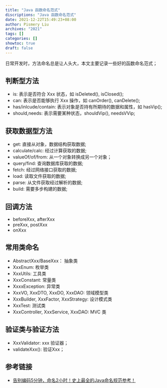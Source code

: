 ```yaml
---
title: "Java 函数命名范式"
discriptions: "Java 函数命名范式"
date: 2021-12-22T15:49:23+08:00
author: Pismery Liu
archives: "2021"
tags: []
categories: []
showtoc: true
draft: false
---
```


日常开发时，方法命名总是让人头大，本文主要记录一些好的函数命名范式；

<!--more-->

## 判断型方法

- is: 表示是否符合 Xxx 状态，如 isDeleted(), isClosed();
- can: 表示是否能够执行 Xxx 操作，如 canOrder(), canDelete();
- has/inlcude/contain: 表示对象是否持有所期待的数据和属性，如 hasVip();
- should,needs: 表示需要某种状态，shouldVip(), needsVVip;

## 获取数据型方法

- get: 直接从对象，数据结构获取数据;
- calculate/calc: 经过计算获取的数据;
- valueOf/of/from: 从一个对象转换成另一个对象；
- query/find: 查询数据库获取的数据;
- fetch: 经过网络接口获取的数据;
- load: 读取文件获取的数据;
- parse: 从文件获取经过解析的数据;
- build: 需要多步构建的数据;


## 回调方法

- beforeXxx, afterXxx
- preXxx, postXxx
- onXxx

## 常用类命名

- AbstractXxx/BaseXxx： 抽象类
- XxxEnum: 枚举类
- XxxUtils: 工具类
- XxxConstant: 常量类
- XxxxException: 异常类
- XxxVO, XxxDTO, XxxDO, XxxDAO: 领域模型类
- XxxBuilder, XxxFactor, XxxStrategy: 设计模式类
- XxxTest: 测试类
- XxxController, XxxService, XxxDAO: MVC 类 

## 验证类与验证方法

- XxxValidator: xxx 验证器；
- validateXxx(): 验证Xxx；

## 参考链接

- [告别编码5分钟，命名2小时！史上最全的Java命名规范参考！](https://www.cnblogs.com/liqiangchn/p/12000361.html)